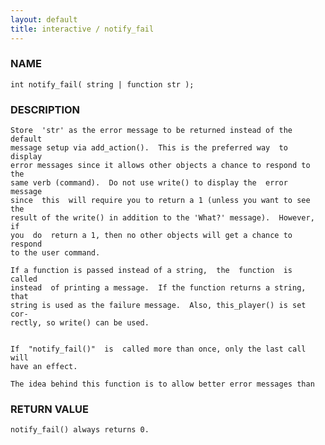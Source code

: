 ```yaml
---
layout: default
title: interactive / notify_fail
---
```


### NAME

    int notify_fail( string | function str );

### DESCRIPTION

    Store  'str' as the error message to be returned instead of the default
    message setup via add_action().  This is the preferred way  to  display
    error messages since it allows other objects a chance to respond to the
    same verb (command).  Do not use write() to display the  error  message
    since  this  will require you to return a 1 (unless you want to see the
    result of the write() in addition to the 'What?' message).  However, if
    you  do  return a 1, then no other objects will get a chance to respond
    to the user command.

    If a function is passed instead of a string,  the  function  is  called
    instead  of printing a message.  If the function returns a string, that
    string is used as the failure message.  Also, this_player() is set cor‐
    rectly, so write() can be used.


    If  "notify_fail()"  is  called more than once, only the last call will
    have an effect.

    The idea behind this function is to allow better error messages than

### RETURN VALUE

    notify_fail() always returns 0.
